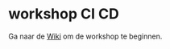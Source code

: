 # workshop CI CD

Ga naar de [Wiki](https://github.com/terryvdgriend/workshop-cicd/wiki) om de workshop te beginnen.

